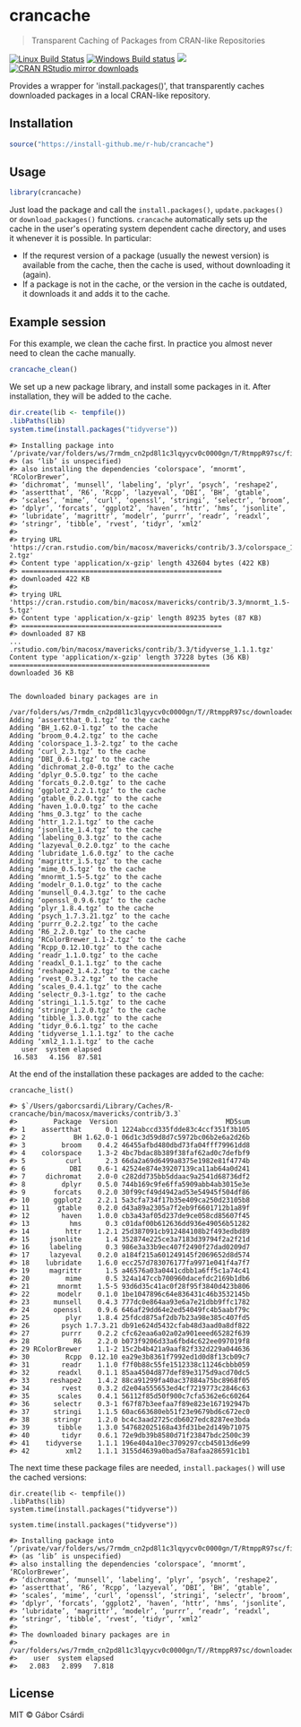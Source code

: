 
# crancache

> Transparent Caching of Packages from CRAN-like Repositories

[![Linux Build Status](https://travis-ci.org/r-hub/crancache.svg?branch=master)](https://travis-ci.org/r-hub/crancache)
[![Windows Build status](https://ci.appveyor.com/api/projects/status/github/r-hub/crancache?svg=true)](https://ci.appveyor.com/project/gaborcsardi/crancache)
[![](http://www.r-pkg.org/badges/version/crancache)](http://www.r-pkg.org/pkg/crancache)
[![CRAN RStudio mirror downloads](http://cranlogs.r-pkg.org/badges/crancache)](http://www.r-pkg.org/pkg/crancache)

Provides a wrapper for 'install.packages()', that transparently caches
downloaded packages in a local CRAN-like repository.

## Installation

```r
source("https://install-github.me/r-hub/crancache")
```

## Usage

```r
library(crancache)
```

Just load the package and call the `install.packages()`,
`update.packages()` or `download_packages()` functions. `crancache`
automatically sets up the cache in the user's operating system dependent
cache directory, and uses it whenever it is possible. In particular:

* If the requrest version of a package (usually the newest version) is
  available from the cache, then the cache is used, without downloading it
  (again). 
* If a package is not in the cache, or the version in the cache is
  outdated, it downloads it and adds it to the cache.

## Example session

For this example, we clean the cache first. In practice you almost never
need to clean the cache manually.

```r
crancache_clean()
```

We set up a new package library, and install some packages in it.
After installation, they will be added to the cache.

```r
dir.create(lib <- tempfile())
.libPaths(lib)
system.time(install.packages("tidyverse"))
```

```
#> Installing package into ‘/private/var/folders/ws/7rmdm_cn2pd8l1c3lqyycv0c0000gn/T/RtmppR97sc/file16f684a4c4c95’
#> (as ‘lib’ is unspecified)
#> also installing the dependencies ‘colorspace’, ‘mnormt’, ‘RColorBrewer’,
#> ‘dichromat’, ‘munsell’, ‘labeling’, ‘plyr’, ‘psych’, ‘reshape2’,
#> ‘assertthat’, ‘R6’, ‘Rcpp’, ‘lazyeval’, ‘DBI’, ‘BH’, ‘gtable’,
#> ‘scales’, ‘mime’, ‘curl’, ‘openssl’, ‘stringi’, ‘selectr’, ‘broom’,
#> ‘dplyr’, ‘forcats’, ‘ggplot2’, ‘haven’, ‘httr’, ‘hms’, ‘jsonlite’,
#> ‘lubridate’, ‘magrittr’, ‘modelr’, ‘purrr’, ‘readr’, ‘readxl’,
#> ‘stringr’, ‘tibble’, ‘rvest’, ‘tidyr’, ‘xml2’
#> 
#> trying URL 'https://cran.rstudio.com/bin/macosx/mavericks/contrib/3.3/colorspace_1.3-2.tgz'
#> Content type 'application/x-gzip' length 432604 bytes (422 KB)
#> ==================================================
#> downloaded 422 KB
#> 
#> trying URL 'https://cran.rstudio.com/bin/macosx/mavericks/contrib/3.3/mnormt_1.5-5.tgz'
#> Content type 'application/x-gzip' length 89235 bytes (87 KB)
#> ==================================================
#> downloaded 87 KB
...
.rstudio.com/bin/macosx/mavericks/contrib/3.3/tidyverse_1.1.1.tgz'
Content type 'application/x-gzip' length 37228 bytes (36 KB)
==================================================
downloaded 36 KB


The downloaded binary packages are in
	/var/folders/ws/7rmdm_cn2pd8l1c3lqyycv0c0000gn/T//RtmppR97sc/downloaded_packages
Adding ‘assertthat_0.1.tgz’ to the cache
Adding ‘BH_1.62.0-1.tgz’ to the cache
Adding ‘broom_0.4.2.tgz’ to the cache
Adding ‘colorspace_1.3-2.tgz’ to the cache
Adding ‘curl_2.3.tgz’ to the cache
Adding ‘DBI_0.6-1.tgz’ to the cache
Adding ‘dichromat_2.0-0.tgz’ to the cache
Adding ‘dplyr_0.5.0.tgz’ to the cache
Adding ‘forcats_0.2.0.tgz’ to the cache
Adding ‘ggplot2_2.2.1.tgz’ to the cache
Adding ‘gtable_0.2.0.tgz’ to the cache
Adding ‘haven_1.0.0.tgz’ to the cache
Adding ‘hms_0.3.tgz’ to the cache
Adding ‘httr_1.2.1.tgz’ to the cache
Adding ‘jsonlite_1.4.tgz’ to the cache
Adding ‘labeling_0.3.tgz’ to the cache
Adding ‘lazyeval_0.2.0.tgz’ to the cache
Adding ‘lubridate_1.6.0.tgz’ to the cache
Adding ‘magrittr_1.5.tgz’ to the cache
Adding ‘mime_0.5.tgz’ to the cache
Adding ‘mnormt_1.5-5.tgz’ to the cache
Adding ‘modelr_0.1.0.tgz’ to the cache
Adding ‘munsell_0.4.3.tgz’ to the cache
Adding ‘openssl_0.9.6.tgz’ to the cache
Adding ‘plyr_1.8.4.tgz’ to the cache
Adding ‘psych_1.7.3.21.tgz’ to the cache
Adding ‘purrr_0.2.2.tgz’ to the cache
Adding ‘R6_2.2.0.tgz’ to the cache
Adding ‘RColorBrewer_1.1-2.tgz’ to the cache
Adding ‘Rcpp_0.12.10.tgz’ to the cache
Adding ‘readr_1.1.0.tgz’ to the cache
Adding ‘readxl_0.1.1.tgz’ to the cache
Adding ‘reshape2_1.4.2.tgz’ to the cache
Adding ‘rvest_0.3.2.tgz’ to the cache
Adding ‘scales_0.4.1.tgz’ to the cache
Adding ‘selectr_0.3-1.tgz’ to the cache
Adding ‘stringi_1.1.5.tgz’ to the cache
Adding ‘stringr_1.2.0.tgz’ to the cache
Adding ‘tibble_1.3.0.tgz’ to the cache
Adding ‘tidyr_0.6.1.tgz’ to the cache
Adding ‘tidyverse_1.1.1.tgz’ to the cache
Adding ‘xml2_1.1.1.tgz’ to the cache
   user  system elapsed
 16.583   4.156  87.581
```

At the end of the installation these packages are added to the cache:

```
crancache_list()
```

```
#> $`/Users/gaborcsardi/Library/Caches/R-crancache/bin/macosx/mavericks/contrib/3.3`
#>         Package  Version                           MD5sum
#> 1    assertthat      0.1 1224abccd335fdde83c4ccf351f3b105
#> 2            BH 1.62.0-1 06d1c3d59d8d7c5972bc06b2e6a2d26b
#> 3         broom    0.4.2 46455afbd480dbd73fa04fff79961dd8
#> 4    colorspace    1.3-2 4bc7bdac8b389f38faf62ad0c7defbf9
#> 5          curl      2.3 66da2a69d6499a8375e1982e81f4774b
#> 6           DBI    0.6-1 42524e874e39207139ca11ab64a0d241
#> 7     dichromat    2.0-0 c282dd735bb5ddaac9a2541d68736df2
#> 8         dplyr    0.5.0 744b169c9fe6ffa5909abb4ab3015e3e
#> 9       forcats    0.2.0 30f99cf49d4942ad53e54945f504df86
#> 10      ggplot2    2.2.1 5a3cfa734f17b35e409ca250d23105b8
#> 11       gtable    0.2.0 d43a89a2305a7f2eb9f6601712b1a89f
#> 12        haven    1.0.0 cb3a43af05d237de9ce058cd85607f45
#> 13          hms      0.3 c01daf00b612636dd936e49056b51282
#> 14         httr    1.2.1 25d387091cb912484108b2f493edbd89
#> 15     jsonlite      1.4 352874e225ce3a7183d39794f2a2f21d
#> 16     labeling      0.3 986e3a33b9ec407f2490f27dad0209d7
#> 17     lazyeval    0.2.0 a184f215a601249145f2069652d8d574
#> 18    lubridate    1.6.0 ecc257d783076177fa9971e041f4a7f7
#> 19     magrittr      1.5 a46576a03a0441cdbb1a6ff5c1a74c41
#> 20         mime      0.5 324a147ccb700960dacefdc2169b1db6
#> 21       mnormt    1.5-5 93d6d35c41ac0f28f95f3840d423b806
#> 22       modelr    0.1.0 1be1047896c64e836431c46b3532145b
#> 23      munsell    0.4.3 777dc0e864aa93e6a7e21dbb9ffc1782
#> 24      openssl    0.9.6 646af29dd64e2ed54049fc4b5aabf79c
#> 25         plyr    1.8.4 25fdcd875af2db7b23a98e385c407fd5
#> 26        psych 1.7.3.21 db91e624d5432cfab48d3aad0a8df822
#> 27        purrr    0.2.2 cfc62eaa6a02a02a901eeed65282f639
#> 28           R6    2.2.0 b073f9206d33a6fbd4c622ee097019f8
#> 29 RColorBrewer    1.1-2 15c2b4b421a9aaf82f332d229a044636
#> 30         Rcpp  0.12.10 ea29e3b8361f7992ed1d0d8f13cb09c7
#> 31        readr    1.1.0 f7f0b88c55fe1512338c11246cbbb059
#> 32       readxl    0.1.1 85aa4504d877def89e3175d9acd70dc5
#> 33     reshape2    1.4.2 88ca91299fa40ac37884a75bc8968f05
#> 34        rvest    0.3.2 d2e04a555653ed4cf7219773c2846c63
#> 35       scales    0.4.1 56112f85d50f900c7cfa5362e6c60264
#> 36      selectr    0.3-1 f67f87b3eefaa7f89e823e167192947b
#> 37      stringi    1.1.5 60ac663680eb51f23e9679bd6c672ec0
#> 38      stringr    1.2.0 bc4c3aad2725cdb6027edc8287ee3bda
#> 39       tibble    1.3.0 547682025168a43fd31be2d149b71075
#> 40        tidyr    0.6.1 72e9db39b8580d71f23847bdc2500c39
#> 41    tidyverse    1.1.1 196e404a10ec3709297ccb45013d6e99
#> 42         xml2    1.1.1 3155d4639a0bad5a78afaa286591c1b1
```

The next time these package files are needed, `install.packages()` will
use the cached versions:

```
dir.create(lib <- tempfile())
.libPaths(lib)
system.time(install.packages("tidyverse"))
```

```
system.time(install.packages("tidyverse"))
```

```
#> Installing package into ‘/private/var/folders/ws/7rmdm_cn2pd8l1c3lqyycv0c0000gn/T/RtmppR97sc/file16f684a4c4c95’
#> (as ‘lib’ is unspecified)
#> also installing the dependencies ‘colorspace’, ‘mnormt’, ‘RColorBrewer’,
#> ‘dichromat’, ‘munsell’, ‘labeling’, ‘plyr’, ‘psych’, ‘reshape2’,
#> ‘assertthat’, ‘R6’, ‘Rcpp’, ‘lazyeval’, ‘DBI’, ‘BH’, ‘gtable’,
#> ‘scales’, ‘mime’, ‘curl’, ‘openssl’, ‘stringi’, ‘selectr’, ‘broom’,
#> ‘dplyr’, ‘forcats’, ‘ggplot2’, ‘haven’, ‘httr’, ‘hms’, ‘jsonlite’,
#> ‘lubridate’, ‘magrittr’, ‘modelr’, ‘purrr’, ‘readr’, ‘readxl’,
#> ‘stringr’, ‘tibble’, ‘rvest’, ‘tidyr’, ‘xml2’
#>
#> The downloaded binary packages are in
#> 	/var/folders/ws/7rmdm_cn2pd8l1c3lqyycv0c0000gn/T//RtmppR97sc/downloaded_packages
#>    user  system elapsed
#>   2.083   2.899   7.818
```
  
## License

MIT © Gábor Csárdi

